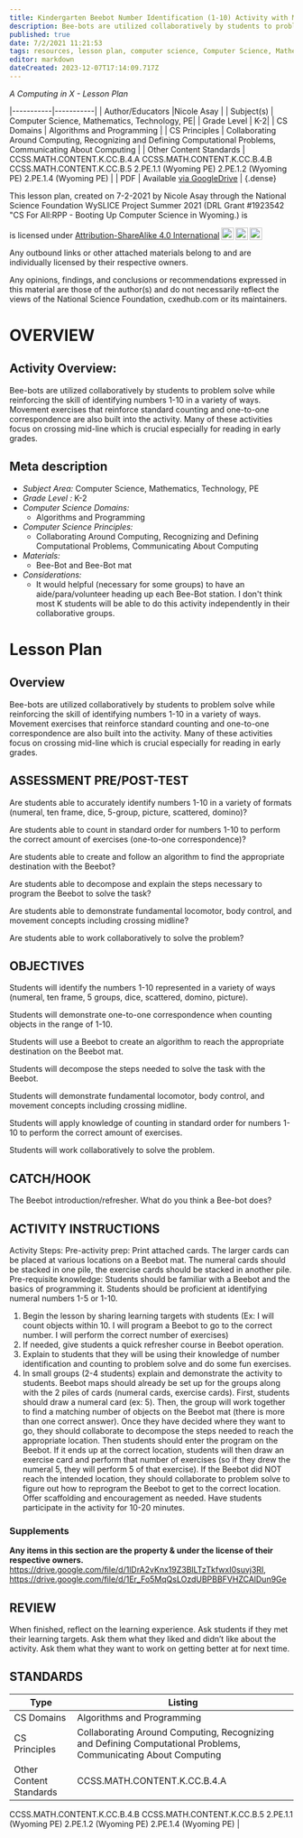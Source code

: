 ```yaml
---
title: Kindergarten Beebot Number Identification (1-10) Activity with Movement
description: Bee-bots are utilized collaboratively by students to problem solve while reinforcing the skill of identifying numbers 1-10 in a variety of ways. Movement exercises that reinforce standard counting and one-to-one correspondence are also built into the activity. Many of these activities focus on crossing mid-line which is crucial especially for reading in early grades.
published: true
date: 7/2/2021 11:21:53
tags: resources, lesson plan, computer science, Computer Science, Mathematics, Technology, PE 
editor: markdown
dateCreated: 2023-12-07T17:14:09.717Z
---
```

*A Computing in X - Lesson Plan*

|-----------|-----------|
| Author/Educators |Nicole Asay |
| Subject(s) | Computer Science, Mathematics, Technology, PE|
| Grade Level | K-2|
| CS Domains | Algorithms and Programming |
| CS Principles | Collaborating Around Computing, Recognizing and Defining Computational Problems, Communicating About Computing |
| Other Content Standards | CCSS.MATH.CONTENT.K.CC.B.4.A
CCSS.MATH.CONTENT.K.CC.B.4.B
CCSS.MATH.CONTENT.K.CC.B.5
2.PE.1.1 (Wyoming PE)
2.PE.1.2 (Wyoming PE)
2.PE.1.4 (Wyoming PE) | 
| PDF | Available [via GoogleDrive](https://drive.google.com/open?id=1ITuvVKBS835SKwRZHI9NoC3eV3v5E-Zq) |
{.dense}






This lesson plan, created on 7-2-2021 by Nicole Asay through the National Science Foundation WySLICE Project Summer 2021 (DRL Grant #1923542 "CS For All:RPP - Booting Up Computer Science in Wyoming.) is  <p xmlns:cc="http://creativecommons.org/ns#" >  is licensed under <a href="http://creativecommons.org/licenses/by-sa/4.0/?ref=chooser-v1" target="_blank" rel="license noopener noreferrer" style="display:inline-block;">Attribution-ShareAlike 4.0 International<img style="height:22px!important;margin-left:3px;vertical-align:text-bottom;" src="https://mirrors.creativecommons.org/presskit/icons/cc.svg?ref=chooser-v1"><img style="height:22px!important;margin-left:3px;vertical-align:text-bottom;" src="https://mirrors.creativecommons.org/presskit/icons/by.svg?ref=chooser-v1"><img style="height:22px!important;margin-left:3px;vertical-align:text-bottom;" src="https://mirrors.creativecommons.org/presskit/icons/sa.svg?ref=chooser-v1"></a></p>


Any outbound links or other attached materials belong to and are individually licensed by their respective owners. 


Any opinions, findings, and conclusions or recommendations expressed in this material are those of the author(s) and do not necessarily reflect the views of the National Science Foundation, cxedhub.com or its maintainers.


# OVERVIEW
## Activity Overview:  
Bee-bots are utilized collaboratively by students to problem solve while reinforcing the skill of identifying numbers 1-10 in a variety of ways. Movement exercises that reinforce standard counting and one-to-one correspondence are also built into the activity. Many of these activities focus on crossing mid-line which is crucial especially for reading in early grades.
## Meta description
+ *Subject Area:* Computer Science, Mathematics, Technology, PE 
+ *Grade Level :* K-2 
+ *Computer Science Domains:*
   + Algorithms and Programming
+ *Computer Science Principles:*
   + Collaborating Around Computing, Recognizing and Defining Computational Problems, Communicating About Computing
+ *Materials:* 
   + Bee-Bot and Bee-Bot mat
+ *Considerations:*
   + It would helpful (necessary for some groups) to have an aide/para/volunteer heading up each Bee-Bot station. I don't think most K students will be able to do this activity independently in their collaborative groups.


# Lesson Plan
## Overview
Bee-bots are utilized collaboratively by students to problem solve while reinforcing the skill of identifying numbers 1-10 in a variety of ways. Movement exercises that reinforce standard counting and one-to-one correspondence are also built into the activity. Many of these activities focus on crossing mid-line which is crucial especially for reading in early grades.
## ASSESSMENT PRE/POST-TEST
Are students able to accurately identify numbers 1-10 in a variety of formats (numeral, ten frame, dice, 5-group, picture, scattered, domino)?


Are students able to count in standard order for numbers 1-10 to perform the correct amount of exercises (one-to-one correspondence)?


Are students able to create and follow an algorithm to find the appropriate destination with the Beebot?


Are students able to decompose and explain the steps necessary to program the Beebot to solve the task?


Are students able to demonstrate fundamental locomotor, body control, and movement concepts including crossing midline?


Are students able to work collaboratively to solve the problem?
## OBJECTIVES
Students will identify the numbers 1-10 represented in a variety of ways (numeral, ten frame, 5 groups, dice, scattered, domino, picture).


Students will demonstrate one-to-one correspondence when counting objects in the range of 1-10.


Students will use a Beebot to create an algorithm to reach the appropriate destination on the Beebot mat.


Students will decompose the steps needed to solve the task with the Beebot.


Students will demonstrate fundamental locomotor, body control, and movement concepts including crossing midline.


Students will apply knowledge of counting in standard order for numbers 1-10 to perform the correct amount of exercises.


Students will work collaboratively to solve the problem.


## CATCH/HOOK
The Beebot introduction/refresher. What do you think a Bee-bot does?


## ACTIVITY INSTRUCTIONS
Activity Steps:
Pre-activity prep: Print attached cards. The larger cards can be
placed at various locations on a Beebot mat. The numeral cards
should be stacked in one pile, the exercise cards should be
stacked in another pile.
Pre-requisite knowledge: Students should be familiar with a
Beebot and the basics of programming it. Students should be
proficient at identifying numeral numbers 1-5 or 1-10.


1. Begin the lesson by sharing learning targets with students
(Ex: I will count objects within 10. I will program a Beebot to
go to the correct number. I will perform the correct number of
exercises)
2. If needed, give students a quick refresher course in Beebot
operation.
3. Explain to students that they will be using their knowledge of
number identification and counting to problem solve and do
some fun exercises.
4. In small groups (2-4 students) explain and demonstrate the
activity to students. Beebot maps should already be set up
for the groups along with the 2 piles of cards (numeral cards,
exercise cards). First, students should draw a numeral card
(ex: 5). Then, the group will work together to find a matching
number of objects on the Beebot mat (there is more than
one correct answer). Once they have decided where they
want to go, they should collaborate to decompose the steps
needed to reach the appropriate location. Then students
should enter the program on the Beebot. If it ends up at the
correct location, students will then draw an exercise card
and perform that number of exercises (so if they drew the
numeral 5, they will perform 5 of that exercise). If the Beebot
did NOT reach the intended location, they should collaborate
to problem solve to figure out how to reprogram the Beebot
to get to the correct location. Offer scaffolding and
encouragement as needed. Have students participate in the
activity for 10-20 minutes.


### Supplements
**Any items in this section are the property & under the license of their respective owners.**
https://drive.google.com/file/d/1lDrA2vKnx19Z3BlLTzTkfwxI0suvj3RI, https://drive.google.com/file/d/1Er_Fo5MqQsLOzdUBPBBFVHZCAlDun9Ge




## REVIEW
When finished, reflect on the learning experience. Ask
students if they met their learning targets. Ask them what
they liked and didn’t like about the activity. Ask them what
they want to work on getting better at for next time.
## STANDARDS        
| Type | Listing | 
|-----------|-----------|
| CS Domains  | Algorithms and Programming|
| CS Principles   | Collaborating Around Computing, Recognizing and Defining Computational Problems, Communicating About Computing|
| Other Content Standards | CCSS.MATH.CONTENT.K.CC.B.4.A
CCSS.MATH.CONTENT.K.CC.B.4.B
CCSS.MATH.CONTENT.K.CC.B.5
2.PE.1.1 (Wyoming PE)
2.PE.1.2 (Wyoming PE)
2.PE.1.4 (Wyoming PE)  |